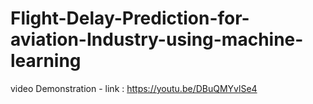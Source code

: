 # Flight-Delay-Prediction-for-aviation-Industry-using-machine-learning

video Demonstration - link : https://youtu.be/DBuQMYvlSe4
